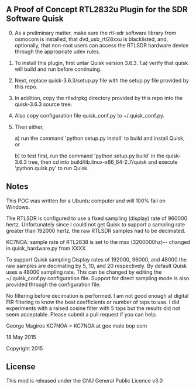 
A Proof of Concept RTL2832u Plugin for the SDR Software Quisk 
-------------------------------------------------------------

0) As a preliminary matter, make sure the rtl-sdr software library from osmocom is installed, that dvd_usb_rtl28xxu is blacklisted, and, optionally, that non-root users can access the RTLSDR hardware device through the appropriate udev rules.

1) To install this plugin, first untar Quisk version 3.6.3.
1.a) verify that quisk will build and run before continuing.

2) Next, replace quisk-3.6.3/setup.py file with the setup.py file provided by this repo.

3) In addition, copy the rtlsdrpkg directory provided by this repo into the quisk-3.6.3 source tree.

4) Also copy configuration file quisk_conf.py to ~/.quisk_conf.py.

5) Then either,

   a) run the command 'python setup.py install' to build and install Quisk, or

   b) to test first, run the command 'python setup.py build' in the quisk-3.6.3 tree, then cd into build/lib.linux-x86_64-2.7/quisk and execute 'python quisk.py' to run Quisk.

Notes
-----

This POC was written for a Ubuntu computer and will 100% fail on Windows. 

The RTLSDR is configured to use a fixed sampling (display) rate of 960000 hertz.  Unfortunately since I could not get Quisk to support a sampling rate greater than 192000 hertz, the raw RTLSDR samples had to be decimated.

KC7NOA: sample rate of RTL2838 is set to the max (3200000hz)-- changed in quisk_hardware.py from XXXX

To support Quisk sampling Display rates of 192000, 96000, and 48000 the raw samples are decimating by 5, 10, and 20 respectively.  By default Quisk uses a 48000 sampling rate.   This can be changed by editing the ~/.quisk_conf.py configuration file.  Support for direct sampling mode is also provided through the configuration file.

No filtering before decimation is performed.  I am not good enough at digital FIR filtering to know the best coefficients or number of taps to use.  I did experiments with a raised cosine filter with 5 taps but the results did not seem acceptable.  Please submit a pull request if you can help.

George Magiros
KC7NOA = KC7NOA at gee male bop com

18 May 2015

Copyright 2015

License
---------------------------
This mod is released under the GNU General Public Licence v3.0


